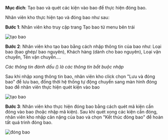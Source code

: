 **Mục đích**: Tạo bao và quét các kiện vào bao để thực hiện đóng bao. 

Nhân viên kho thực hiện tạo và đóng bao như sau:

**Bước 1**: Nhân viên kho truy cập trang Tạo bao từ menu bên trái

![tạo bao](https://user-images.githubusercontent.com/75357871/101147212-a8117f00-364e-11eb-9f6b-ab912526f760.png)

**Bước 2**: Nhân viên kho tạo bao bằng cách nhập thông tin của bao như: Loại bao (bao ghép/ bao nguyên), Khách hàng (dành cho bao nguyên), Loại vận chuyển, Tên vận chuyển.... 

*Các thông tin đánh dấu (*) *là các thông tin bắt buộc nhập*

Sau khi nhập xong thông tin bao, nhân viên kho click chọn "Lưu và đóng bao" để lưu bao, đồng thời hệ thống tự động chuyển sang màn hình đóng bao để nhân viên thực hiện quét kiện vào bao

![tạo bao](https://user-images.githubusercontent.com/75357871/101148440-34707180-3650-11eb-8e6c-6d70c153e814.png)

**Bước 3**: Nhân viên kho thực hiện đóng bao bằng cách quét mã kiện cần đóng vào bao (hoặc nhập mã kiện). Sau khi quét xong các kiện cần đóng, nhân viên kho nhập cân nặng của bao và chọn "Kết thúc đóng bao" để hoàn tất quá trình đóng bao.

![đóng bao](https://user-images.githubusercontent.com/75357871/101131085-4bef3080-3637-11eb-8edd-37b87f6801d3.png)
